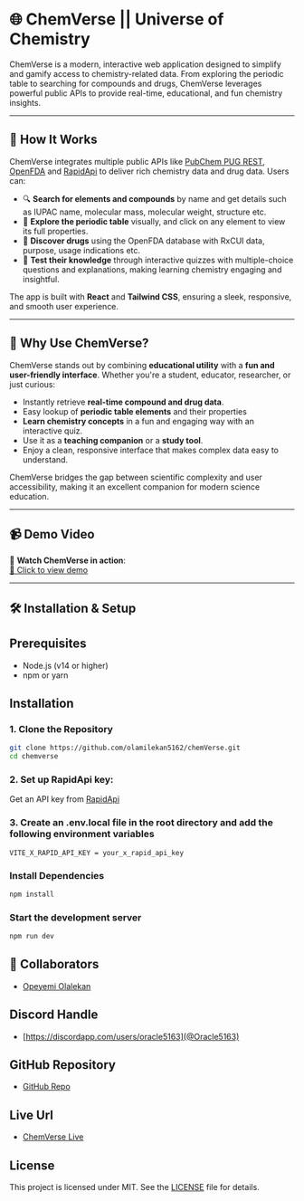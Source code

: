 # 🌐 ChemVerse || Universe of Chemistry

ChemVerse is a modern, interactive web application designed to simplify and gamify access to chemistry-related data. From exploring the periodic table to searching for compounds and drugs, ChemVerse leverages powerful public APIs to provide real-time, educational, and fun chemistry insights.

---

## 🚀 How It Works

ChemVerse integrates multiple public APIs like [PubChem PUG REST](https://pubchem.ncbi.nlm.nih.gov/docs/pug-rest), [OpenFDA](https://open.fda.gov/apis/) and [RapidApi](https://rapidapi.com/mukundKumar/api/periodictable) to deliver rich chemistry data and drug data. Users can:

- 🔍 **Search for elements and compounds** by name and get details such as IUPAC name, molecular mass, molecular weight, structure etc.
- 📘 **Explore the periodic table** visually, and click on any element to view its full properties.
- 💊 **Discover drugs** using the OpenFDA database with RxCUI data, purpose, usage indications etc.
- 🧠 **Test their knowledge** through interactive quizzes with multiple-choice questions and explanations, making learning chemistry engaging and insightful.

The app is built with **React** and **Tailwind CSS**, ensuring a sleek, responsive, and smooth user experience.

---

## 🎯 Why Use ChemVerse?

ChemVerse stands out by combining **educational utility** with a **fun and user-friendly interface**. Whether you're a student, educator, researcher, or just curious:

- Instantly retrieve **real-time compound and drug data**.
- Easy lookup of **periodic table elements** and their properties
- **Learn chemistry concepts** in a fun and engaging way with an interactive quiz.
- Use it as a **teaching companion** or a **study tool**.
- Enjoy a clean, responsive interface that makes complex data easy to understand.

ChemVerse bridges the gap between scientific complexity and user accessibility, making it an excellent companion for modern science education.

---

## 📹 Demo Video

🎥 **Watch ChemVerse in action**:  
[🔗 Click to view demo](https://your-video-link.com)

---

## 🛠️ Installation & Setup

## Prerequisites

- Node.js (v14 or higher)
- npm or yarn

## Installation

### 1. Clone the Repository

```bash
git clone https://github.com/olamilekan5162/chemVerse.git
cd chemverse
```

### 2. Set up RapidApi key:

Get an API key from [RapidApi](rapidapi.com)

### 3. Create an .env.local file in the root directory and add the following environment variables

```
VITE_X_RAPID_API_KEY = your_x_rapid_api_key
```

### Install Dependencies

```bash
npm install
```

### Start the development server

```bash
npm run dev
```

## 📌 Collaborators

- [Opeyemi Olalekan](https://github.com/olamilekan5162)

## Discord Handle

- [https://discordapp.com/users/oracle5163](@Oracle5163)

## **GitHub Repository**

- [GitHub Repo](https://github.com/olamilekan5162/chemVerse)

## Live Url

- [ChemVerse Live](https://chem-verse.vercel.app/)

## License

This project is licensed under MIT. See the [LICENSE](https://choosealicense.com/licenses/mit/) file for details.
